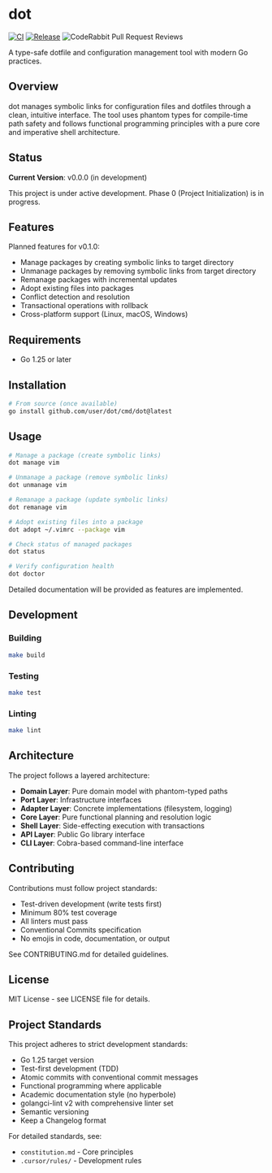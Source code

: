 # dot

[![CI](https://github.com/jamesainslie/dot/actions/workflows/ci.yml/badge.svg)](https://github.com/jamesainslie/dot/actions/workflows/ci.yml)
[![Release](https://github.com/jamesainslie/dot/actions/workflows/release.yml/badge.svg)](https://github.com/jamesainslie/dot/actions/workflows/release.yml)
![CodeRabbit Pull Request Reviews](https://img.shields.io/coderabbit/prs/github/jamesainslie/dot?utm_source=oss&utm_medium=github&utm_campaign=jamesainslie%2Fdot&labelColor=171717&color=FF570A&link=https%3A%2F%2Fcoderabbit.ai&label=CodeRabbit+Reviews)

A type-safe dotfile and configuration management tool with modern Go practices.

## Overview

dot manages symbolic links for configuration files and dotfiles through a clean, intuitive interface. The tool uses phantom types for compile-time path safety and follows functional programming principles with a pure core and imperative shell architecture.

## Status

**Current Version**: v0.0.0 (in development)

This project is under active development. Phase 0 (Project Initialization) is in progress.

## Features

Planned features for v0.1.0:
- Manage packages by creating symbolic links to target directory
- Unmanage packages by removing symbolic links from target directory
- Remanage packages with incremental updates
- Adopt existing files into packages
- Conflict detection and resolution
- Transactional operations with rollback
- Cross-platform support (Linux, macOS, Windows)

## Requirements

- Go 1.25 or later

## Installation

```bash
# From source (once available)
go install github.com/user/dot/cmd/dot@latest
```

## Usage

```bash
# Manage a package (create symbolic links)
dot manage vim

# Unmanage a package (remove symbolic links)
dot unmanage vim

# Remanage a package (update symbolic links)
dot remanage vim

# Adopt existing files into a package
dot adopt ~/.vimrc --package vim

# Check status of managed packages
dot status

# Verify configuration health
dot doctor
```

Detailed documentation will be provided as features are implemented.

## Development

### Building

```bash
make build
```

### Testing

```bash
make test
```

### Linting

```bash
make lint
```

## Architecture

The project follows a layered architecture:
- **Domain Layer**: Pure domain model with phantom-typed paths
- **Port Layer**: Infrastructure interfaces
- **Adapter Layer**: Concrete implementations (filesystem, logging)
- **Core Layer**: Pure functional planning and resolution logic
- **Shell Layer**: Side-effecting execution with transactions
- **API Layer**: Public Go library interface
- **CLI Layer**: Cobra-based command-line interface

## Contributing

Contributions must follow project standards:
- Test-driven development (write tests first)
- Minimum 80% test coverage
- All linters must pass
- Conventional Commits specification
- No emojis in code, documentation, or output

See CONTRIBUTING.md for detailed guidelines.

## License

MIT License - see LICENSE file for details.

## Project Standards

This project adheres to strict development standards:
- Go 1.25 target version
- Test-first development (TDD)
- Atomic commits with conventional commit messages
- Functional programming where applicable
- Academic documentation style (no hyperbole)
- golangci-lint v2 with comprehensive linter set
- Semantic versioning
- Keep a Changelog format

For detailed standards, see:
- `constitution.md` - Core principles
- `.cursor/rules/` - Development rules

